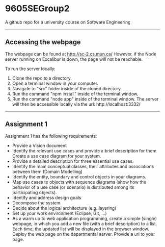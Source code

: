 # 9605SEGroup2
A github repo for a university course on Software Engineering

***

## Accessing the webpage
The webpage can be found at http://sc-2.cs.mun.ca/
However, if the Node server running on Excalibur is down, the page will not be reachable.

To run the server locally:
 1. Clone the repo to a directory.
 2. Open a terminal window in your computer.
 3. Navigate to "src" folder inside of the cloned directory. 
 4. Run the command "npm install" inside of the terminal window.
 5. Run the command "node app" inside of the terminal window.
The server will then be accessible locally via the url: http://localhost:3332/
***

## Assignment 1
Assignment 1 has the following requirements:

* Provide a Vision document
* Identify the relevant use cases and provide a brief description for them. Create a use case diagram for your system.
* Provide a detailed description for three essential use cases.
* Identify the main conceptual classes, their attributes and associations between them (Domain Modelling)
* Identify the entity, boundary and control objects in your diagrams.
* Map use cases to objects with sequence diagrams (show how the behavior of a use case (or scenario) is distributed among its participating objects).
* Identify and address design goals
* Decompose the system
* Decide about the logical architecture (e.g. layering)
* Set up your work environment (Eclipse, Git, …)
* As a warm up to web application programming, create a simple (single) webpage, in which you add a new file (with a brief description) to a list. Each time, the updated list will be displayed in the browser window. Deploy the web page on the departmental server. Provide a url to your page.
